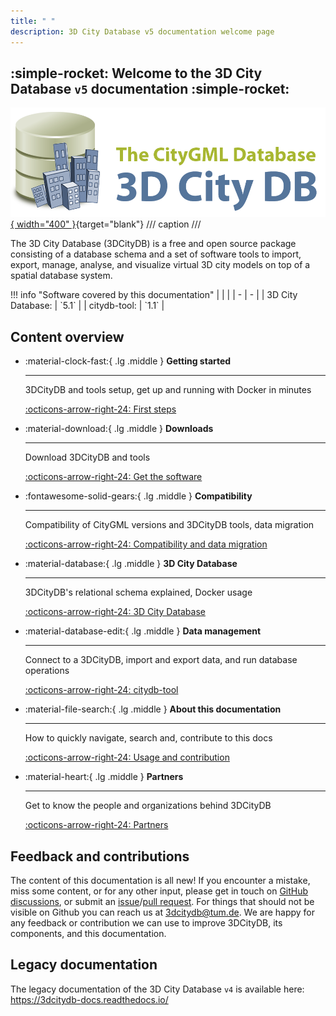 ```yaml
---
title: " "
description: 3D City Database v5 documentation welcome page
---
```


## :simple-rocket: Welcome to the 3D City Database `v5` documentation :simple-rocket:

[![3DCityDB logo](./assets/img/logos/3dcitydb-logo-long.png){ width="400" }](https://www.3dcitydb.org){target="blank"}
/// caption
///

The 3D City Database (3DCityDB) is a free and open source package consisting of a database schema and a set of software
tools to import, export, manage, analyse, and visualize virtual 3D city models on top of a spatial database system.

<div class="version-block version-table" markdown>
!!! info "Software covered by this documentation"
    | | |
    | - | - |
    | 3D City Database: | `5.1` |
    | citydb-tool: | `1.1` |
</div>

## Content overview

<div class="grid cards" markdown>

- :material-clock-fast:{ .lg .middle } __Getting started__

    ---

    3DCityDB and tools setup, get up and running with Docker in minutes

    [:octicons-arrow-right-24: First steps](first-steps/index.md)

- :material-download:{ .lg .middle } __Downloads__

    ---

    Download 3DCityDB and tools

    [:octicons-arrow-right-24: Get the software](download.md)

- :fontawesome-solid-gears:{ .lg .middle } __Compatibility__

    ---

    Compatibility of CityGML versions and 3DCityDB tools, data migration

    [:octicons-arrow-right-24: Compatibility and data migration](compatibility.md)

- :material-database:{ .lg .middle } __3D City Database__

    ---

    3DCityDB's relational schema explained, Docker usage

    [:octicons-arrow-right-24: 3D City Database](3dcitydb/index.md)

- :material-database-edit:{ .lg .middle } __Data management__

    ---

    Connect to a 3DCityDB, import and export data, and run database operations

    [:octicons-arrow-right-24: citydb-tool](citydb-tool/index.md)

- :material-file-search:{ .lg .middle } __About this documentation__

    ---

    How to quickly navigate, search and, contribute to this docs

    [:octicons-arrow-right-24: Usage and contribution](usage-contrib.md)

- :material-heart:{ .lg .middle } __Partners__

    ---

    Get to know the people and organizations behind 3DCityDB

    [:octicons-arrow-right-24: Partners](partners/index.md)

</div>

## Feedback and contributions

The content of this documentation is all new! If you encounter a mistake, miss some content, or for any other input,
please get in touch on [GitHub discussions](https://github.com/orgs/3dcitydb/discussions), or submit an [issue](https://github.com/3dcitydb/3dcitydb-mkdocs/issues)/[pull request](https://github.com/3dcitydb/3dcitydb-mkdocs/pulls).
For things that should not be visible on Github you can reach us at <3dcitydb@tum.de>.
We are happy for any feedback or contribution we can use to improve 3DCityDB, its components, and this documentation.

## Legacy documentation

The legacy documentation of the 3D City Database `v4` is available here: <https://3dcitydb-docs.readthedocs.io/>